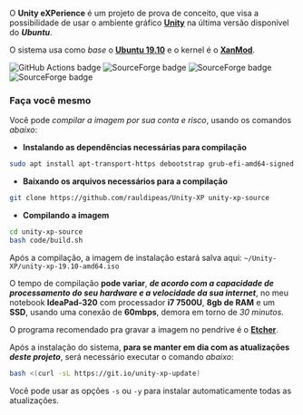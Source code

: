 O **Unity eXPerience** é um projeto de prova de conceito, que visa a possibilidade de usar o ambiente gráfico [**Unity**](https://en.wikipedia.org/wiki/Unity_%28user_interface%29) na última versão disponível do _**Ubuntu**_.

O sistema usa como _base_ o [**Ubuntu 19.10**](https://ubuntu.com) e o kernel é o [**XanMod**](https://xanmod.org/).

![GitHub Actions badge](https://github.com/rauldipeas/Unity-XP/workflows/Unity%20XP%20%28ISO%29/badge.svg)
![SourceForge badge](https://img.shields.io/sourceforge/dm/unity-xp.svg)
![SourceForge badge](https://img.shields.io/sourceforge/dw/unity-xp.svg)
![SourceForge badge](https://img.shields.io/sourceforge/dd/unity-xp.svg)

### Faça você mesmo
Você pode _compilar a imagem por sua conta e risco_, usando os comandos _abaixo_:

 - **Instalando as dependências necessárias para compilação**
```bash
sudo apt install apt-transport-https debootstrap grub-efi-amd64-signed mtools squashfs-tools xorriso
```
 - **Baixando os arquivos necessários para a compilação**
```bash
git clone https://github.com/rauldipeas/Unity-XP unity-xp-source
```

 - **Compilando a imagem**
```bash
cd unity-xp-source
bash code/build.sh
```

Após a compilação, a imagem de instalação estará salva aqui: `~/Unity-XP/unity-xp-19.10-amd64.iso`

O tempo de compilação **pode variar**, _**de acordo com a capacidade de processamento do seu hardware e a velocidade da sua internet**_, no meu notebook **IdeaPad-320** com processador **i7 7500U**, **8gb de RAM** e um **SSD**, usando uma conexão de **60mbps**, demora em torno de _30 minutos_.

O programa recomendado pra gravar a imagem no pendrive é o [**Etcher**](https://www.balena.io/etcher/).

Após a instalação do sistema, **para se manter em dia com as atualizações _deste projeto_**, será necessário executar o comando _abaixo_:

```bash
bash <(curl -sL https://git.io/unity-xp-update)
```

Você pode usar as opções `-s` ou `-y` para instalar automaticamente todas as atualizações.